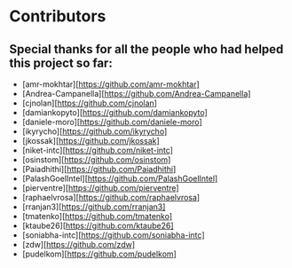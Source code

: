 # Contributors

## Special thanks for all the people who had helped this project so far:

* [amr-mokhtar][https://github.com/amr-mokhtar]
* [Andrea-Campanella][https://github.com/Andrea-Campanella]
* [cjnolan][https://github.com/cjnolan]
* [damiankopyto][https://github.com/damiankopyto]
* [daniele-moro][https://github.com/daniele-moro]
* [ikyrycho][https://github.com/ikyrycho]
* [jkossak][https://github.com/jkossak]
* [niket-intc][https://github.com/niket-intc]
* [osinstom][https://github.com/osinstom]
* [Paiadhithi][https://github.com/Paiadhithi]
* [PalashGoelIntel][https://github.com/PalashGoelIntel]
* [pierventre][https://github.com/pierventre]
* [raphaelvrosa][https://github.com/raphaelvrosa]
* [rranjan3][https://github.com/rranjan3]
* [tmatenko][https://github.com/tmatenko]
* [ktaube26][https://github.com/ktaube26]
* [soniabha-intc][https://github.com/soniabha-intc]
* [zdw][https://github.com/zdw]
* [pudelkom][https://github.com/pudelkom]
